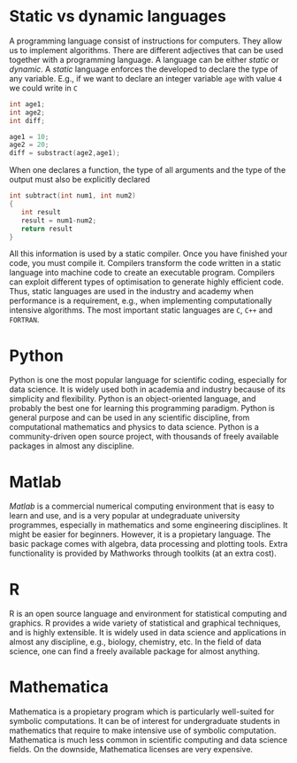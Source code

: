 # Static vs dynamic languages

A programming language consist of instructions for computers. They allow us to 
implement algorithms. There are different adjectives that can be used together with
a programming language. A language can be either *static* or *dynamic*. A *static* language
enforces the developed to declare the type of any variable. E.g., if we want to
declare an integer variable `age` with value `4` we could write in `C`
```c
int age1;
int age2;
int diff;

age1 = 10;
age2 = 20;
diff = substract(age2,age1);
```
When one declares a function, the type of all arguments and the type of the output must also be explicitly declared
```c
int subtract(int num1, int num2)
{
   int result
   result = num1-num2;
   return result
}    
```
All this information is used by a static compiler. Once you have finished your code, you must compile
it. Compilers transform the code written in a static language into
machine code to create an executable program. Compilers can exploit 
different types of optimisation to generate highly efficient code.
Thus, static languages are used in the industry and academy when 
performance is a requirement, e.g., when implementing computationally
intensive algorithms. The most important static languages are `C`, `C++` and `FORTRAN`.



# Python

Python is one the most popular language for scientific coding, 
especially for data science. It is widely used both in academia and industry 
because of its simplicity and flexibility. Python is an object-oriented language, 
and probably the best one for learning this programming 
paradigm. Python is general purpose and can be used in any scientific discipline, from 
computational mathematics and physics to data science. Python is a 
community-driven open source project, with thousands of freely available
packages in almost any discipline.

# Matlab

*Matlab* is a commercial numerical computing environment that is easy to learn and use, 
and is a very popular at undegraduate university programmes, especially in mathematics 
and some engineering disciplines. It might be easier for beginners. However, it is a 
propietary language. The basic package comes with algebra, data processing and plotting tools.
Extra functionality is provided by Mathworks through toolkits (at an extra cost).

# R

R is an open source language and environment for statistical computing and graphics. 
R provides a wide variety of statistical and graphical techniques, and is highly extensible.
It is widely used in data science and applications in almost any discipline, e.g., biology, chemistry, etc.
In the field of data science, one can find a freely available package for almost anything.

# Mathematica

Mathematica is a propietary program which is particularly well-suited for symbolic computations.
It can be of interest for undergraduate students in mathematics that require to make intensive use
of symbolic computation. Mathematica is much less common in scientific computing and data science
fields. On the downside, Mathematica licenses are very expensive.
